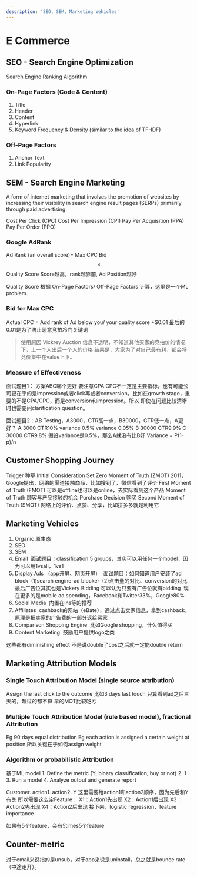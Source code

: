 ```yaml
---
description: 'SEO, SEM, Marketing Vehicles'
---
```


# E Commerce

## SEO - Search Engine Optimization

Search Engine Ranking Algorithm

### On-Page Factors \(Code & Content\)

1. Title
2. Header
3. Content
4. Hyperlink
5. Keyword Frequency & Density \(similar to the idea of TF-IDF\)

### Off-Page Factors

1. Anchor Text
2. Link Popularity 

## SEM - Search Engine Marketing

A form of internet marketing that involves the promotion of websites by increasing their visibility in search engine result pages \(SERPs\) primarily through paid advertising.

Cost Per Click \(CPC\) Cost Per Impression \(CPI\) Pay Per Acquisition \(PPA\) Pay Per Order \(PPO\)

### Google AdRank

Ad Rank \(an overall score\)= Max CPC Bid $$\times$$ Quality Score Score越高，rank越靠前, Ad Position越好

Quality Score 根据 On-Page Factors/ Off-Page Factors 计算，这里是一个ML problem.

### Bid for Max CPC

Actual CPC = Add rank of Ad below you/ your quality score +$0.01 最后的0.01是为了防止恶意竞拍冷门关键词

> 使用原因 Vickrey Auction 信息不透明，不知道其他买家的竞拍价的情况下，上一个人出后一个人的价格 结果是，大家为了对自己最有利，都会将竞价集中在value上下。

### Measure of Effectiveness

面试题目1： 方案ABC哪个更好 要注意CPA CPC不一定是主要指标，也有可能公司更在乎的是impression或者click再或者conversion。比如在growth stage，重要的不是CPA/CPC，而是conversion和impression。所以 即使在问题比较清晰时也需要问clarification question。

面试题目2：AB Testing，A3000，CTR高一点，B30000，CTR低一点，A更好？ A 3000 CTR10% variance 0.5% variance 0.05% B 30000 CTR9.9% C 30000 CTR9.8% 假设variance是0.5%，那么A就没有比B好 Variance = P\(1-p\)/n

## Customer Shopping Journey

Trigger 种草 Initial Consideration Set Zero Moment of Truth \(ZMOT\) 2011，Google提出，网络的渠道接触商品，比如搜到了、微信看到了评价 First Moment of Truth \(FMOT\) 可以是offline也可以是online，去实际看到这个产品 Moment of Truth 顾客与产品接触的机会 Purchase Decision 购买 Second Moment of Truth \(SMOT\) 网络上的评价、点赞、分享，比如拼多多就是利用它

## Marketing Vehicles

1. Organic 原生态
2. SEO
3. SEM
4. Email    面试题目：classification 5 groups，其实可以用任何一个model，因为可以用1vsall，1vs1
5. Display Ads （app开屏、网页开屏）    面试题目：如何知道用户安装了ad block    \(1\)search engine-ad blocker    \(2\)点击量的对比、conversion的对比    最后广告位其实也是Vickery Bidding 可以认为只要有广告位就有bidding    现在更多的是mobile ad spending，Facebook和Twitter33%，Google80%
6. Social Media    内置在ins等的推荐
7. Affiliates    cashback的网站（eBate），通过点击卖家信息，拿到cashback，原理是把卖家的广告费的一部分返给买家
8. Comparison Shopping Engine    比如Google shopping，什么值得买
9. Content Marketing    鼓励用户提供logo之类

这些都有diminishing effect 不是说double了cost之后就一定能double return

## Marketing Attribution Models

### Single Touch Attribution Model \(single source attribution\)

Assign the last click to the outcome 比如3 days last touch 只算看到ad之后三天的，超过的都不算 早的MOT比较吃亏

### Multiple Touch Attribution Model \(rule based model\), fractional Attribution

Eg 90 days equal distribution Eg each action is assigned a certain weight at position 所以关键在于如何assign weight

### Algorithm or probabilistic Attribution

基于ML model 1. Define the metric \(Y, binary classification, buy or not\) 2. 1 3. Run a model 4. Analyze output and generate report

Customer. action1. action2. Y 这里需要给action1和action2顺序，因为先后和Y有关 所以需要这么定Feature： X1：Action1先出现 X2：Action1后出现 X3：Action2先出现 X4：Action2后出现 接下来，logistic regression，feature importance

如果有5个feature，会有5times5个feature



## Counter-metric

对于email来说指的是unsub，对于app来说是uninstall，总之就是bounce rate（中途走开）。

